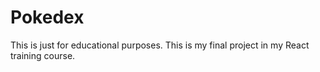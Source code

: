 # Pokedex

This is just for educational purposes.
This is my final project in my React training course.
